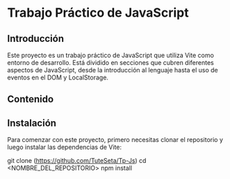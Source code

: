 # Trabajo Práctico de JavaScript

## Introducción

Este proyecto es un trabajo práctico de JavaScript que utiliza Vite como entorno de desarrollo. Está dividido en secciones que cubren diferentes aspectos de JavaScript, desde la introducción al lenguaje hasta el uso de eventos en el DOM y LocalStorage.

## Contenido
## Instalación

Para comenzar con este proyecto, primero necesitas clonar el repositorio y luego instalar las dependencias de Vite:

git clone (https://github.com/TuteSeta/Tp-Js)
cd <NOMBRE_DEL_REPOSITORIO>
npm install
